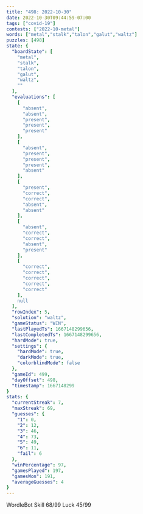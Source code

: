 ```yaml
---
title: "498: 2022-10-30"
date: 2022-10-30T09:44:59-07:00
tags: ["covid-19"]
contests: ["2022-10-metal"]
words: ["metal","stalk","talon","galut","waltz"]
puzzles: [498]
state: {
  "boardState": [
    "metal",
    "stalk",
    "talon",
    "galut",
    "waltz",
    ""
  ],
  "evaluations": [
    [
      "absent",
      "absent",
      "present",
      "present",
      "present"
    ],
    [
      "absent",
      "present",
      "present",
      "present",
      "absent"
    ],
    [
      "present",
      "correct",
      "correct",
      "absent",
      "absent"
    ],
    [
      "absent",
      "correct",
      "correct",
      "absent",
      "present"
    ],
    [
      "correct",
      "correct",
      "correct",
      "correct",
      "correct"
    ],
    null
  ],
  "rowIndex": 5,
  "solution": "waltz",
  "gameStatus": "WIN",
  "lastPlayedTs": 1667148299656,
  "lastCompletedTs": 1667148299656,
  "hardMode": true,
  "settings": {
    "hardMode": true,
    "darkMode": true,
    "colorblindMode": false
  },
  "gameId": 499,
  "dayOffset": 498,
  "timestamp": 1667148299
}
stats: {
  "currentStreak": 7,
  "maxStreak": 69,
  "guesses": {
    "1": 0,
    "2": 12,
    "3": 46,
    "4": 73,
    "5": 49,
    "6": 11,
    "fail": 6
  },
  "winPercentage": 97,
  "gamesPlayed": 197,
  "gamesWon": 191,
  "averageGuesses": 4
}
---
```

<!-- more -->
WordleBot
Skill 68/99
Luck 45/99
